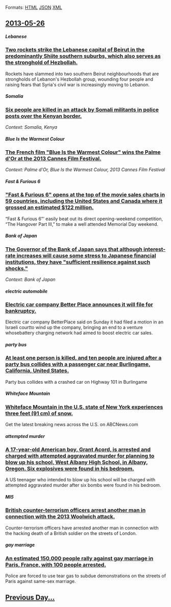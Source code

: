 
Formats: [HTML](2013/05/26/index.html)  [JSON](2013/05/26/index.json)  [XML](2013/05/26/index.xml)  

## [2013-05-26](/news/2013/05/26/index.md)

##### Lebanese
### [Two rockets strike the Lebanese capital of Beirut in the predominantly Shiite southern suburbs, which also serves as the stronghold of Hezbollah. ](/news/2013/05/26/two-rockets-strike-the-lebanese-capital-of-beirut-in-the-predominantly-shiite-southern-suburbs-which-also-serves-as-the-stronghold-of-hezbo.md)
Rockets have slammed into two southern Beirut neighbourhoods that are strongholds of Lebanon&#039;s Hezbollah group, wounding four people and raising fears that Syria&#039;s civil war is increasingly moving to Lebanon.

##### Somalia
### [Six people are killed in an attack by Somali militants in police posts over the Kenyan border. ](/news/2013/05/26/six-people-are-killed-in-an-attack-by-somali-militants-in-police-posts-over-the-kenyan-border.md)
_Context: Somalia, Kenya_

##### Blue Is the Warmest Colour
### [The French film "Blue Is the Warmest Colour" wins the Palme d'Or at the 2013 Cannes Film Festival. ](/news/2013/05/26/the-french-film-blue-is-the-warmest-colour-wins-the-palme-d-or-at-the-2013-cannes-film-festival.md)
_Context: Palme d'Or, Blue Is the Warmest Colour, 2013 Cannes Film Festival_

##### Fast & Furious 6
### ["Fast & Furious 6" opens at the top of the movie sales charts in 59 countries, including the United States and Canada where it grossed an estimated $122 million. ](/news/2013/05/26/fast-furious-6-opens-at-the-top-of-the-movie-sales-charts-in-59-countries-including-the-united-states-and-canada-where-it-grossed-an-es.md)
“Fast & Furious 6”’ easily beat out its direct opening-weekend competition, “The Hangover Part III,” to make a well attended Memorial Day weekend.

##### Bank of Japan
### [The Governor of the Bank of Japan says that although interest-rate increases will cause some stress to Japanese financial institutions, they have "sufficient resilience against such shocks." ](/news/2013/05/26/the-governor-of-the-bank-of-japan-says-that-although-interest-rate-increases-will-cause-some-stress-to-japanese-financial-institutions-they.md)
_Context: Bank of Japan_

##### electric automobile
### [Electric car company Better Place announces it will file for bankruptcy. ](/news/2013/05/26/electric-car-company-better-place-announces-it-will-file-for-bankruptcy.md)
Electric car company BetterPlace said on Sunday it had filed a motion in an Israeli courtto wind up the company, bringing an end to a venture whosebattery charging network had aimed to boost electric car sales.

##### party bus
### [At least one person is killed, and ten people are injured after a party bus collides with a passenger car near Burlingame, California, United States. ](/news/2013/05/26/at-least-one-person-is-killed-and-ten-people-are-injured-after-a-party-bus-collides-with-a-passenger-car-near-burlingame-california-unite.md)
Party bus collides with a crashed car on Highway 101 in Burlingame

##### Whiteface Mountain
### [Whiteface Mountain in the U.S. state of New York experiences three feet (91 cm) of snow. ](/news/2013/05/26/whiteface-mountain-in-the-u-s-state-of-new-york-experiences-three-feet-91-cm-of-snow.md)
Get the latest breaking news across the U.S. on ABCNews.com

##### attempted murder
### [A 17-year-old American boy, Grant Acord, is arrested and charged with attempted aggravated murder for planning to blow up his school, West Albany High School, in Albany, Oregon. Six explosives were found in his bedroom. ](/news/2013/05/26/a-17-year-old-american-boy-grant-acord-is-arrested-and-charged-with-attempted-aggravated-murder-for-planning-to-blow-up-his-school-west-a.md)
A US teenager who intended to blow up his school will be charged with attempted aggravated murder after six bombs were found in his bedroom.

##### MI5
### [British counter-terrorism officers arrest another man in connection with the 2013 Woolwich attack. ](/news/2013/05/26/british-counter-terrorism-officers-arrest-another-man-in-connection-with-the-2013-woolwich-attack.md)
Counter-terrorism officers have arrested another man in connection with the hacking death of a British soldier on the streets of London.

##### gay marriage
### [An estimated 150,000 people rally against gay marriage in Paris, France, with 100 people arrested. ](/news/2013/05/26/an-estimated-150-000-people-rally-against-gay-marriage-in-paris-france-with-100-people-arrested.md)
Police are forced to use tear gas to subdue demonstrations on the streets of Paris against same-sex marriage.

## [Previous Day...](/news/2013/05/25/index.md)

